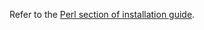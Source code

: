 Refer to the [Perl section of installation guide](get_started/osx_setup.html#install-the-mxnet-package-for-perl).